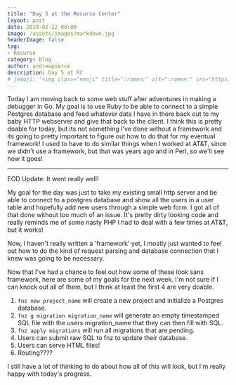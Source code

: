 ```yaml
---
title: "Day 5 at the Recurse Center"
layout: post
date: 2019-02-22 08:00
image: /assets/images/markdown.jpg
headerImage: false
tag:
- Recurse
category: blog
author: andrewpierce
description: Day 5 at RC
# jemoji: '<img class="emoji" title=":ramen:" alt=":ramen:" src="https://assets.github.com/images/icons/emoji/unicode/1f35c.png" height="20" width="20" align="absmiddle">'
---
```


Today I am moving back to some web stuff after adventures in making a debugger in Go.
My goal is to use Ruby to be able to connect to a simple Postgres database and feed
whatever data I have in there back out to my baby HTTP webserver and give that back to the client. I think this is pretty doable for today, but its not something I've done
without a framework and its going to pretty important to figure out how to do that
for my eventual framework! I used to have to do similar things when I worked at AT&T,
since we didn't use a framework, but that was years ago and in Perl, so we'll see
how it goes!

--------------------------------------------------------------------------------------

EOD Update: It went really well!

My goal for the day was just to take my existing small http server and be able to
connect to a postgres database and show all the users in a user table and hopefully
add new users through a simple web form. I got all of that done without too much
of an issue. It's pretty dirty looking code and really reminds me of some nasty
PHP I had to deal with a few times at AT&T, but it works!

Now, I haven't really written a 'framework' yet, I mostly just wanted to feel out
how to do the kind of request parsing and database connection that I knew was going
to be necessary.

Now that I've had a chance to feel out how some of these look sans framework, here are
some of my goals for the next week. I'm not sure if I can knock out all of them,
but I think at least the first 4 are very doable.

1) `fnz new project_name` will create a new project and initialize a Postgres database.
2) `fnz g migration migration_name` will generate an empty timestamped SQL file with
the users migration_name that they can then fill with SQL.
3) `fnz apply migrations` will run all migrations that are pending.
4) Users can submit raw SQL to fnz to update their database.
5) Users can serve HTML files!
6) Routing????


I still have a lot of thinking to do about how all of this will look, but I'm really
happy with today's progress. 
